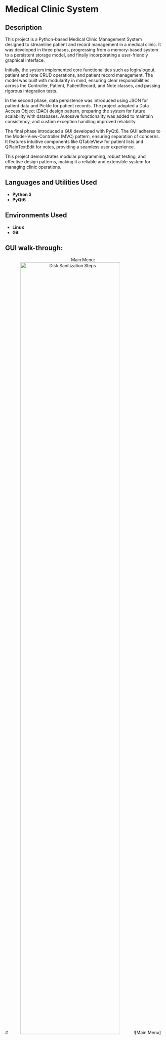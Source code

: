 <h1>Medical Clinic System</h1>


<h2>Description</h2>
This project is a Python-based Medical Clinic Management System designed to streamline patient and record management in a medical clinic. It was developed in three phases, progressing from a memory-based system to a persistent storage model, and finally incorporating a user-friendly graphical interface.

Initially, the system implemented core functionalities such as login/logout, patient and note CRUD operations, and patient record management. The model was built with modularity in mind, ensuring clear responsibilities across the Controller, Patient, PatientRecord, and Note classes, and passing rigorous integration tests.

In the second phase, data persistence was introduced using JSON for patient data and Pickle for patient records. The project adopted a Data Access Object (DAO) design pattern, preparing the system for future scalability with databases. Autosave functionality was added to maintain consistency, and custom exception handling improved reliability.

The final phase introduced a GUI developed with PyQt6. The GUI adheres to the Model-View-Controller (MVC) pattern, ensuring separation of concerns. It features intuitive components like QTableView for patient lists and QPlainTextEdit for notes, providing a seamless user experience.

This project demonstrates modular programming, robust testing, and effective design patterns, making it a reliable and extensible system for managing clinic operations.
<br />


<h2>Languages and Utilities Used</h2>

- <b>Python 3</b> 
- <b>PyQt6</b>

<h2>Environments Used </h2>

- <b>Linux</b>
- <b>Git</b> 

<h2>GUI walk-through:</h2>

<p align="center">
Main Menu: <br/>
#<img src="https://imgur.com/t8aJPQt" height="80%" width="80%" alt="Disk Sanitization Steps"/>
![Main Menu](main menu.png)
 
<br />

<br />
<br />
Select the disk:  <br/>
<img src="https://i.imgur.com/tcTyMUE.png" height="80%" width="80%" alt="Disk Sanitization Steps"/>
<br />


<!--
 ```diff
- text in red
+ text in green
! text in orange
# text in gray
@@ text in purple (and bold)@@
```
--!>
